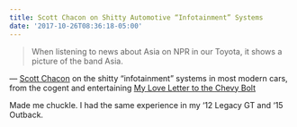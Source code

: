 ```yaml
---
title: Scott Chacon on Shitty Automotive “Infotainment” Systems
date: '2017-10-26T08:36:18-05:00'
---
```

> When listening to news about Asia on NPR in our Toyota, it shows a picture of the band Asia.

— [Scott Chacon](http://scottchacon.com/) on the shitty “infotainment” systems in most modern cars, from the cogent and entertaining [My Love Letter to the Chevy Bolt](https://medium.com/@chacon/my-love-letter-to-the-chevy-bolt-e970c63963dd)

Made me chuckle. I had the same experience in my ‘12 Legacy GT and ‘15 Outback.
